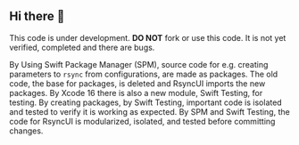 ## Hi there 👋

This code is under development. **DO NOT** fork or use this code. It is not yet verified, completed and there are bugs. 

By Using Swift Package Manager (SPM), source code for e.g. creating parameters to `rsync` from configurations, are made as packages. The old code, the base for packages, is deleted and RsyncUI imports the new packages. By Xcode 16 there is also a new module, Swift Testing, for testing. By creating packages, by Swift Testing, important code is isolated and tested to verify it is working as expected. By SPM and Swift Testing, the code for RsyncUI is modularized, isolated, and tested before committing changes.
